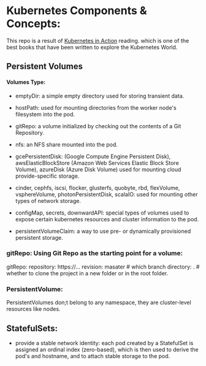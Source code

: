 # Kubernetes Components & Concepts:


This repo is a result of [Kubernetes in Action](https://www.manning.com/books/kubernetes-in-action) reading. which is one of the best books that have been written to explore the Kubernetes World.

## Persistent Volumes

#### Volumes Type:

* emptyDir: a simple empty directory used for storing transient data.

* hostPath: used for mounting directories from the worker node's filesystem into the pod.

* gitRepo: a volume initialized by checking out the contents of a Git Repository.

* nfs: an NFS share mounted into the pod.

* gcePersistentDisk: (Google Compute Engine Persistent Disk), awsElasticBlockStore (Amazon Web Services Elastic Block Store Volume), azureDisk (Azure Disk Volume)
used for mounting cloud provide-specific storage.

* cinder, cephfs, iscsi, flocker, glusterfs, quobyte, rbd, flexVolume, vsphereVolume, photonPersistentDisk, scalaIO: used for mounting other types of network storage.

* configMap, secrets, downwardAPI: special types of volumes used to expose certain kubernetes resources and cluster information to the pod.

* persistentVolumeClaim: a way to use pre- or dynamically provisioned persistent storage.



### gitRepo: Using Git Repo as the starting point for a volume:
gitRepo:
  repository: https://...
  revision: masater # which branch
  directory: . # whether to clone the project in a new folder or in the root folder.


### PersistentVolume:
PersistentVolumes don;t belong to any namespace, they are cluster-level resources like nodes.



## StatefulSets:

* provide a stable network identity: each pod created by a StatefulSet
is assigned an ordinal index (zero-based), which is then used to derive
the pod's and hostname, and to attach stable storage to the pod.

